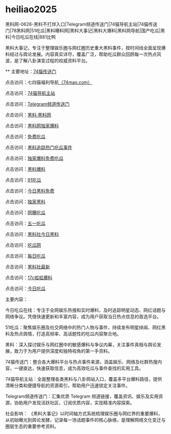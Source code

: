 # heiliao2025
黑料网-0626-黑料不打烊入口|Telegram频道传送门|74猫导航主站|74猫传送门|78黑料网|51吃瓜|黑料曝料网|黑料大事记|黑料大爆料|黑料网导航|国产吃瓜|黑料|今日吃瓜在线|881比鸭

黑料大事记，专注于整理娱乐圈与网红圈历史重大黑料事件，按时间线全面呈现爆料经过与舆论发展。内容真实详尽，覆盖广泛，帮助吃瓜群众回顾每一次热点风波，是了解八卦演变过程的权威资料平台。

** 主要地址：<a href="https://74mao.com/">74猫传送门</a>

点击访问：七四猫福利导航<a href="https://74mao.com/">（74mao.com）</a>

点击访问：<a href="https://74mao.com/">74猫导航主站</a>

点击访问：<a href="https://74mao.com/">Telegram频道传送门</a>

点击访问：<a href="https://heiliaolvzlu3.pages.dev">黑料·黑料网</a>

点击访问：<a href="https://heiliaoyvnrda.pages.dev">黑料网独家爆料</a>

点击访问：<a href="https://heiliaoxey7ic.pages.dev">免费吃瓜</a>

点击访问：<a href="https://heiliaoal51na.pages.dev">黑料追踪热门吃瓜事件</a>

点击访问：<a href="https://heiliaoavkush.pages.dev">独家爆料免费吃瓜</a>

点击访问：<a href="https://hj-143.pages.dev/">黑料爆料</a>

点击访问：<a href="https://91chiguazhongxin.pages.dev/">91吃瓜</a>

点击访问：<a href="https://hl429.pages.dev/">今日黑料免费</a>

点击访问：<a href="https://hl430.pages.dev/">独家黑料</a>

点击访问：<a href="https://hl431.pages.dev/">网曝吃瓜</a>

点击访问：<a href="https://hl433.pages.dev/">五一吃瓜</a>

点击访问：<a href="https://hl434.pages.dev/">黑料社今日黑料</a>

点击访问：<a href="https://hl435.pages.dev/">吃瓜网</a>

点击访问：<a href="https://hl436.pages.dev/">每日吃瓜</a>

点击访问：<a href="https://hl437.pages.dev/">黑料社最新</a>

点击访问：<a href="https://hl438.pages.dev/">17c呱呱爆料</a>

点击访问：<a href="https://hl439.pages.dev/">今日吃瓜</a>

主要内容：

今日吃瓜在线：专注于全网娱乐热搜和实时爆料，及时追踪明星动态、网红话题与网络争议。凭借快速更新和丰富内容，成为用户获取当日热点信息的首选平台。

51吃瓜：聚焦娱乐圈及社交网络中的热门人物与事件，持续发布明星绯闻、网红黑料及热点舆情，打造高频率、高话题性的吃瓜内容聚合地。

黑料：深入探讨娱乐与网红圈中的敏感爆料与争议内幕，关注事件真相与舆论发展，致力于为用户提供深度和独特视角的第一手资料。

74猫传送门：整合各大爆料平台与热点事件来源，涵盖娱乐、网络及社群热搜内容，一键直达，快速获取信息，成为高效吃瓜与事件查找的实用工具。

74猫导航主站：全面整理各类黑料与八卦网站入口，覆盖多平台爆料路径，提供清晰分类和便捷导航的资源索引，帮助用户迅速锁定关注事件。

Telegram频道传送门：汇集优质 Telegram 频道链接，覆盖资讯、娱乐及实用资源，协助用户发现活跃社区、订阅优质内容，实现精准内容探索。

社会影响：
《黑料大事记》以时间轴方式系统梳理娱乐圈与网红界的重要爆料，从初始曝光到舆论发酵，记录每一场话题事件的核心脉络，是理解网络文化变迁与圈层生态的重要参考资料。
<span style="display:none;">[Canonical link](https://github.com/nam20250626/160）</span>
